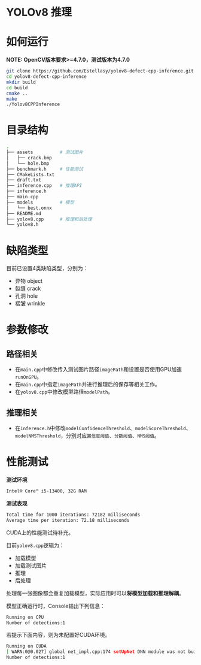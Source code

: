 # YOLOv8 推理

# 如何运行
**NOTE: OpenCV版本要求>=4.7.0，测试版本为4.7.0**
```bash
git clone https://github.com/Estellasy/yolov8-defect-cpp-inference.git
cd yolov8-defect-cpp-inference
mkdir build
cd build
cmake ..
make
./Yolov8CPPInference
```

# 目录结构
```bash
.
├── assets          # 测试图片
│   ├── crack.bmp
│   └── hole.bmp
├── benchmark.h     # 性能测试
├── CMakeLists.txt
├── draft.txt
├── inference.cpp   # 推理API
├── inference.h
├── main.cpp    
├── models          # 模型
│   └── best.onnx
├── README.md     
├── yolov8.cpp      # 推理和后处理
└── yolov8.h    
```

# 缺陷类型
目前已设置4类缺陷类型，分别为：
- 异物 object
- 裂缝 crack
- 孔洞 hole
- 褶皱 wrinkle

# 参数修改
## 路径相关
- 在`main.cpp`中修改传入测试图片路径`imagePath`和设置是否使用GPU加速`runOnGPU`。
- 在`main.cpp`中指定`imagePath`并进行推理后的保存等相关工作。
- 在`yolov8.cpp`中修改模型路径`modelPath`。

## 推理相关
- 在`inference.h`中修改`modelConfidenceThreshold`、`modelScoreThreshold`、`modelNMSThreshold`，分别对应`置信度阈值`、`分数阈值`、`NMS阈值`。

# 性能测试
**测试环境**
```bash
Intel® Core™ i5-13400, 32G RAM
```

**测试表现**
```bash
Total time for 1000 iterations: 72182 milliseconds
Average time per iteration: 72.18 milliseconds
```

CUDA上的性能测试待补充。

目前`yolov8.cpp`逻辑为：
- 加载模型
- 加载测试图片
- 推理
- 后处理

处理每一张图像都会重复加载模型，实际应用时可以**将模型加载和推理解耦**。

模型正确运行时，Console输出下列信息：
```bash
Running on CPU
Number of detections:1
```

若提示下面内容，则为未配置好CUDA环境。
```bash
Running on CUDA
[ WARN:0@0.027] global net_impl.cpp:174 setUpNet DNN module was not built with CUDA backend; switching to CPU
Number of detections:1
```
